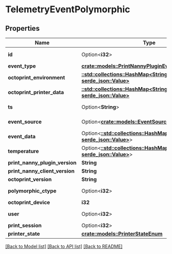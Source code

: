 # TelemetryEventPolymorphic

## Properties

Name | Type | Description | Notes
------------ | ------------- | ------------- | -------------
**id** | Option<**i32**> |  | [optional][readonly]
**event_type** | [**crate::models::PrintNannyPluginEventEventTypeEnum**](PrintNannyPluginEventEventTypeEnum.md) |  | 
**octoprint_environment** | [**::std::collections::HashMap<String, serde_json::Value>**](serde_json::Value.md) |  | 
**octoprint_printer_data** | [**::std::collections::HashMap<String, serde_json::Value>**](serde_json::Value.md) |  | 
**ts** | Option<**String**> |  | [optional][readonly]
**event_source** | Option<[**crate::models::EventSourceEnum**](EventSourceEnum.md)> |  | [optional][readonly]
**event_data** | Option<[**::std::collections::HashMap<String, serde_json::Value>**](serde_json::Value.md)> |  | [optional]
**temperature** | Option<[**::std::collections::HashMap<String, serde_json::Value>**](serde_json::Value.md)> |  | [optional]
**print_nanny_plugin_version** | **String** |  | 
**print_nanny_client_version** | **String** |  | 
**octoprint_version** | **String** |  | 
**polymorphic_ctype** | Option<**i32**> |  | [optional][readonly]
**octoprint_device** | **i32** |  | 
**user** | Option<**i32**> |  | [optional][readonly]
**print_session** | Option<**i32**> |  | [optional]
**printer_state** | [**crate::models::PrinterStateEnum**](PrinterStateEnum.md) |  | 

[[Back to Model list]](../README.md#documentation-for-models) [[Back to API list]](../README.md#documentation-for-api-endpoints) [[Back to README]](../README.md)


